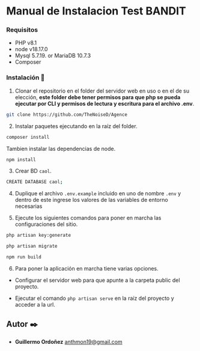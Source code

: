 # Manual de Instalacion Test BANDIT

### Requisitos

- PHP v8.1
- node v18.17.0
- Mysql 5.7.19. or MariaDB 10.7.3
- Composer

### Instalación 🔧
1. Clonar el repositorio en el folder del servidor web en uso o en el de su elección, **este folder debe tener permisos para que php se pueda ejecutar por CLI y permisos de lectura y escritura para el archivo .env**.

```sh 
git clone https://github.com/TheNoiseD/Agence
```

2. Instalar paquetes ejecutando en la raíz del folder.

```sh 
composer install
```
Tambien instalar las dependencias de node.
```sh
npm install
```
3. Crear BD `caol`.

```sh 
CREATE DATABASE caol;
```

4. Duplique el archivo `.env.example` incluido en uno de nombre `.env` y dentro de este ingrese los valores de las variables de entorno necesarias

5. Ejecute los siguientes comandos para poner en marcha las configuraciones del sitio.

```sh
php artisan key:generate
``` 
```sh
php artisan migrate
```
```sh
npm run build
```
6. Para poner la aplicación en marcha tiene varias opciones.

- Configurar el servidor web para que apunte a la carpeta public del proyecto.

- Ejecutar el comando `php artisan serve` en la raíz del proyecto y acceder a la url.

## Autor ✒️

* **Guillermo Ordoñez**  [anthmon19@gmail.com](mailto:anthmon19@gmail.com)
